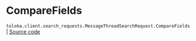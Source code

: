 # CompareFields
`toloka.client.search_requests.MessageThreadSearchRequest.CompareFields` | [Source code](https://github.com/Toloka/toloka-kit/blob/v1.2.0/src/client/search_requests.py#L813)

